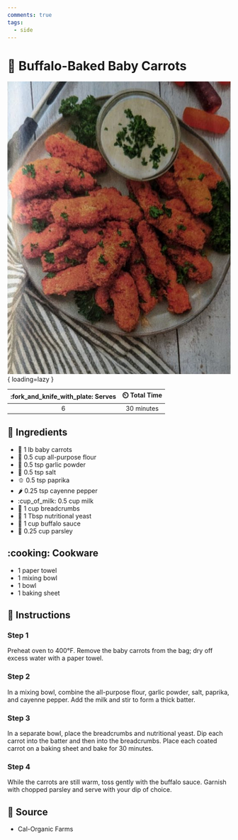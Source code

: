 ```yaml
---
comments: true
tags:
  - side
---
```

# :carrot: Buffalo-Baked Baby Carrots

![Buffalo-Baked Baby Carrots][1]{ loading=lazy }

| :fork_and_knife_with_plate: Serves | :timer_clock: Total Time |
|:----------------------------------:|:-----------------------: |
| 6 | 30 minutes |

## :salt: Ingredients

- :carrot: 1 lb baby carrots
- :ear_of_rice: 0.5 cup all-purpose flour
- :garlic: 0.5 tsp garlic powder
- :salt: 0.5 tsp salt
- :bell_pepper: 0.5 tsp paprika
- :hot_pepper: 0.25 tsp cayenne pepper
- :cup_of_milk: 0.5 cup milk
- :bread: 1 cup breadcrumbs
- :microbe: 1 Tbsp nutritional yeast
- :water_buffalo: 1 cup buffalo sauce
- :leafy_green: 0.25 cup parsley

## :cooking: Cookware

- 1 paper towel
- 1 mixing bowl
- 1 bowl
- 1 baking sheet

## :pencil: Instructions

### Step 1

Preheat oven to 400°F. Remove the baby carrots from the bag; dry off excess water with a paper towel.

### Step 2

In a mixing bowl, combine the all-purpose flour, garlic powder, salt, paprika, and cayenne pepper. Add the milk and stir
to form a thick batter.

### Step 3

In a separate bowl, place the breadcrumbs and nutritional yeast. Dip each carrot into the batter and then into the
breadcrumbs. Place each coated carrot on a baking sheet and bake for 30 minutes.

### Step 4

While the carrots are still warm, toss gently with the buffalo sauce. Garnish with chopped parsley and serve with your
dip of choice.

## :link: Source

- Cal-Organic Farms

[1]: <../assets/images/buffalo-baked-baby-carrots.jpg>

